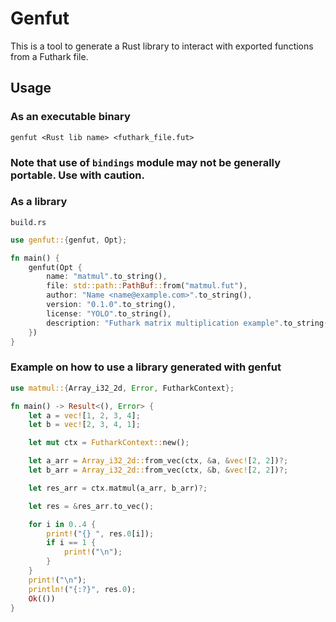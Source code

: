 # Genfut

This is a tool to generate a Rust library to interact with exported functions from a Futhark file.

## Usage

### As an executable binary
```shell
genfut <Rust lib name> <futhark_file.fut>
```

### Note that use of `bindings` module may not be generally portable. Use with caution.

### As a library

`build.rs`
```rust
use genfut::{genfut, Opt};

fn main() {
    genfut(Opt {
        name: "matmul".to_string(),
        file: std::path::PathBuf::from("matmul.fut"),
        author: "Name <name@example.com>".to_string(),
        version: "0.1.0".to_string(),
        license: "YOLO".to_string(),
        description: "Futhark matrix multiplication example".to_string(),
    })
}
```

### Example on how to use a library generated with genfut

```rust
use matmul::{Array_i32_2d, Error, FutharkContext};

fn main() -> Result<(), Error> {
    let a = vec![1, 2, 3, 4];
    let b = vec![2, 3, 4, 1];

    let mut ctx = FutharkContext::new();

    let a_arr = Array_i32_2d::from_vec(ctx, &a, &vec![2, 2])?;
    let b_arr = Array_i32_2d::from_vec(ctx, &b, &vec![2, 2])?;

    let res_arr = ctx.matmul(a_arr, b_arr)?;

    let res = &res_arr.to_vec();

    for i in 0..4 {
        print!("{} ", res.0[i]);
        if i == 1 {
            print!("\n");
        }
    }
    print!("\n");
    println!("{:?}", res.0);
    Ok(())
}
```
